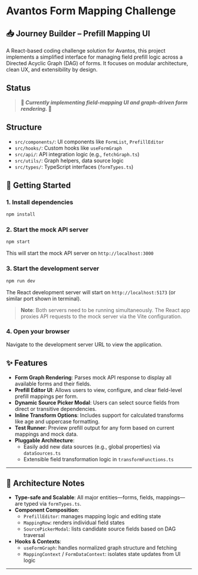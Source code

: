# Avantos Form Mapping Challenge

## 📥 Journey Builder – Prefill Mapping UI

A React-based coding challenge solution for Avantos, this project implements a simplified interface for managing field prefill logic across a Directed Acyclic Graph (DAG) of forms. It focuses on modular architecture, clean UX, and extensibility by design.

## Status

> **🚧 _Currently implementing field-mapping UI and graph-driven form rendering._ 🚧**

## Structure

- `src/components/`: UI components like `FormList`, `PrefillEditor`
- `src/hooks/`: Custom hooks like `useFormGraph`
- `src/api/`: API integration logic (e.g., `fetchGraph.ts`)
- `src/utils/`: Graph helpers, data source logic
- `src/types/`: TypeScript interfaces (`formTypes.ts`)

## 🚀 Getting Started

### 1. Install dependencies

```bash
npm install
```

### 2. Start the mock API server

```bash
npm start
```

This will start the mock API server on `http://localhost:3000`

### 3. Start the development server

```bash
npm run dev
```

The React development server will start on `http://localhost:5173` (or similar port shown in terminal).

> **Note**: Both servers need to be running simultaneously. The React app proxies API requests to the mock server via the Vite configuration.

### 4. Open your browser

Navigate to the development server URL to view the application.

## ✨ Features

- **Form Graph Rendering**: Parses mock API response to display all available forms and their fields.
- **Prefill Editor UI**: Allows users to view, configure, and clear field-level prefill mappings per form.
- **Dynamic Source Picker Modal**: Users can select source fields from direct or transitive dependencies.
- **Inline Transform Options**: Includes support for calculated transforms like age and uppercase formatting.
- **Test Runner**: Preview prefill output for any form based on current mappings and mock data.
- **Pluggable Architecture**:
  - Easily add new data sources (e.g., global properties) via `dataSources.ts`
  - Extensible field transformation logic in `transformFunctions.ts`

---

## 🧠 Architecture Notes

- **Type-safe and Scalable**: All major entities—forms, fields, mappings—are typed via `formTypes.ts`.
- **Component Composition**:
  - `PrefillEditor`: manages mapping logic and editing state
  - `MappingRow`: renders individual field states
  - `SourcePickerModal`: lists candidate source fields based on DAG traversal
- **Hooks & Contexts**:
  - `useFormGraph`: handles normalized graph structure and fetching
  - `MappingContext` / `FormDataContext`: isolates state updates from UI logic

---
